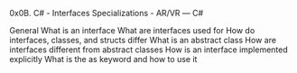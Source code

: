 0x0B. C# - Interfaces
 Specializations - AR/VR ― C#

General
What is an interface
What are interfaces used for
How do interfaces, classes, and structs differ
What is an abstract class
How are interfaces different from abstract classes
How is an interface implemented explicitly
What is the as keyword and how to use it
